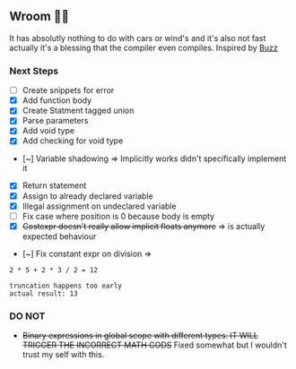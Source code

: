 ## Wroom 🚗💨
It has absolutly nothing to do with cars or wind's and it's also not fast actually it's a blessing that the compiler even compiles. 
Inspired by [Buzz](https://github.com/buzz-language/buzz)

### Next Steps

- [ ] Create snippets for error
- [X] Add function body
- [X] Create Statment tagged union
- [X] Parse parameters
- [X] Add void type
- [X] Add checking for void type
- [~] Variable shadowing => Implicitly works didn't specifically implement it
- [X] Return statement
- [X] Assign to already declared variable
- [X] Illegal assignment on undeclared variable 
- [ ] Fix case where position is 0 because body is empty
- [X] ~~Costexpr doesn't really allow implicit floats anymore~~ => is actually expected behaviour
- [~] Fix constant expr on division => 
```
2 * 5 + 2 * 3 / 2 = 12

truncation happens too early
actual result: 13
```

### DO NOT 
- ~~Binary expressions in global scope with different types. IT WILL TRIGGER THE INCORRECT MATH GODS~~ Fixed somewhat but I wouldn't trust my self with this.